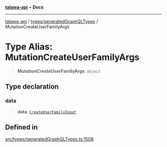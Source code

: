 [**talawa-api**](../../../README.md) • **Docs**

***

[talawa-api](../../../modules.md) / [types/generatedGraphQLTypes](../README.md) / MutationCreateUserFamilyArgs

# Type Alias: MutationCreateUserFamilyArgs

> **MutationCreateUserFamilyArgs**: `object`

## Type declaration

### data

> **data**: [`CreateUserFamilyInput`](CreateUserFamilyInput.md)

## Defined in

[src/types/generatedGraphQLTypes.ts:1508](https://github.com/PalisadoesFoundation/talawa-api/blob/fe65d855b3d1e3e4af621340e7e8bfa0325634c1/src/types/generatedGraphQLTypes.ts#L1508)

